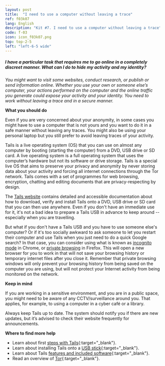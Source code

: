```yaml
---
layout: post
title:  "I need to use a computer without leaving a trace"
ref: f03k07
lang: English
description: "Kit #7. I need to use a computer without leaving a trace"
code: f-03
icon: icon_f03k07.png
top: top-2-5
left: "left-6-5 wide"
---
```


##### I have a particular task that requires me to go online in a completely discreet manner. What can I do to hide my activity and my identity?

*You might want to visit some websites, conduct research, or publish or send information online. Whether you use your own or someone else’s computer, your actions performed on the computer and the online traffic you generate could expose your activity and your identity. You need to work without leaving a trace and in a secure manner.*

**What you should do**

Even if you are very concerned about your anonymity, in some cases you might have to use a computer that is not yours and you want to do it in a safe manner without leaving any traces. You might also be using your personal laptop but you still prefer to avoid leaving traces of your activity.

Tails is a live operating system (OS) that you can use on almost any computer by booting (starting the computer) from a DVD, USB drive or SD card. A live operating system is a full operating system that uses the computer’s hardware but not its software or drive storage. Tails is a special live OS that aims to preserve your privacy and anonymity by never storing data about your activity and forcing all internet connections through the Tor network. Tails comes with a set of programmes for web browsing, encryption, chatting and editing documents that are privacy-respecting by design.

The [Tails website](https://tails.boum.org/getting_started/index.en.html) contains detailed and accessible documentation about how to download, verify and install Tails onto a DVD, USB drive or SD card that you can then use anywhere. Even if you don't have an immediate use for it, it's not a bad idea to prepare a Tails USB in advance to keep around -- especially when you are travelling.

But what if you don't have a Tails USB and you have to use someone else's computer? Or if it's too socially awkward to ask someone to let you restart their computer and use Tails when you just need to do a quick Google search? In that case, you can consider using what is known as [incognito mode](https://support.google.com/chrome/answer/95464) in Chrome, or [private browsing](https://support.mozilla.org/t5/Protect-your-privacy/Private-Browsing-Use-Firefox-without-saving-history/ta-p/4473) in Firefox. This will open a new browser for you to work in that will not save your browsing history or temporary internet files after you close it. Remember that private browsing windows will only prevent your browsing history from being saved on the computer you are using, but will not protect your Internet activity from being monitored on the network.

**Keep in mind**

If you are working in a sensitive environment, and you are in a public space, you might need to be aware of any CCTV/surveillance around you. That applies, for example, to using a computer in a cyber café or a library.

Always keep Tails up to date. The system should notify you if there are new updates, but it’s advised to check their website frequently for announcements.

**Where to find more help**
+ Learn about first [steps with Tails](https://tails.boum.org/doc/first_steps/index.en.html){:target="_blank"}.
+ Learn about installing Tails onto a [USB stick](https://tails.boum.org/doc/first_steps/installation/index.en.html){:target="_blank"}.
+ Learn about Tails [features and included software](https://tails.boum.org/doc/about/features/){:target="_blank"}.
+ Read an overview of [Tor](https://www.torproject.org/about/overview.html.en){:target="_blank"}.

